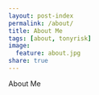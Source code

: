```yaml
---
layout: post-index
permalink: /about/
title: About Me
tags: [about, tonyrisk]
image:
  feature: about.jpg
share: true
---
```


About Me
